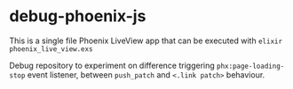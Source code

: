 # debug-phoenix-js

This is a single file Phoenix LiveView app that can be executed with `elixir phoenix_live_view.exs` 

Debug repository to experiment on difference triggering `phx:page-loading-stop` event listener, between `push_patch` and `<.link patch>` behaviour.

